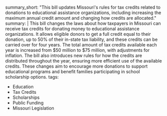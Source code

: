 summary_short: "This bill updates Missouri's rules for tax credits related to donations to educational assistance organizations, including increasing the maximum annual credit amount and changing how credits are allocated."
summary: |
  This bill changes the laws about how taxpayers in Missouri can receive tax credits for donating money to educational assistance organizations. It allows eligible donors to get a full credit equal to their donation, up to 50% of their in-state tax liability, and these credits can be carried over for four years. The total amount of tax credits available each year is increased from $50 million to $75 million, with adjustments for inflation. The bill also introduces new rules for how the credits are distributed throughout the year, ensuring more efficient use of the available credits. These changes aim to encourage more donations to support educational programs and benefit families participating in school scholarship options.
tags:
  - Education
  - Tax Credits
  - Scholarships
  - Public Funding
  - Missouri Legislation
